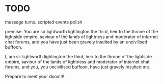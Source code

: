 # TODO
message turns.
scripted events
polish


premise:
You are sir lightworth lightington the third, heir to the throne of the lightside empire, saviour of the lands of lightness and moderator of internet chat forums, and you have just been gravely insulted by an uncivilised buffoon.


I, am sir lightworth lightington the third, heir to the throne of the lightside empire, saviour of the lands of lightness and moderator of internet chat forums, and you, you uncivilised buffoon, have just gravely insulted me.

Prepare to meet your doom!!!

